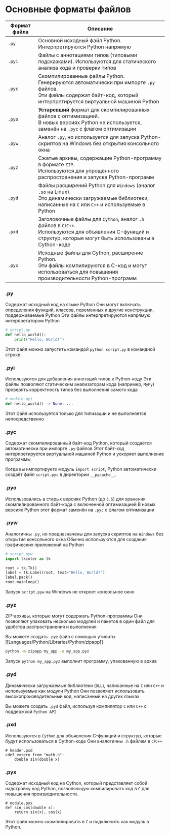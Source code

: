 # Основные форматы файлов

| Формат файла | Описание                                                                                                                                                                   |
|--------------|----------------------------------------------------------------------------------------------------------------------------------------------------------------------------|
| `.py`        | Основной исходный файл Python. Интерпретируются Python напрямую                                                                                                            |
| `.pyi`       | Файлы с аннотациями типов (типовыми подсказками). Используются для статического анализа кода и проверки типов                                                              |
| `.pyc`       | Скомпилированные файлы Python.<br>Генерируются автоматически при импорте `.py` файлов.<br>Эти файлы содержат байт-код, который интерпретируется виртуальной машиной Python |
| `.pyo`       | **Устаревший** формат для скомпилированных файлов с оптимизацией.<br>В новых версиях Python не используется, заменён на `.pyc` с флагом оптимизации                        |
| `.pyw`       | Аналог `.py`, но используется для запуска Python-скриптов на Windows без открытия консольного окна                                                                         |
| `.pyz`       | Сжатые архивы, содержащие Python-программу в формате `ZIP`.<br>Используются для упрощённого распространения и запуска Python-программ                                      |
| `.pyd`       | Файлы расширений Python для `Windows` (аналог `.so` на Linux).<br>Это динамически загружаемые библиотеки, написанные на `C` или `C++` и используемые в Python              |
| `.pxd`       | Заголовочные файлы для `Cython`, аналог `.h` файлов в `C`/`C++`.<br>Используются для объявления C-функций и структур, которые могут быть использованы в Cython-коде        |
| `.pyx`       | Исходные файлы для Cython, расширение Python.<br>Эти файлы компилируются в C-код и могут использоваться для повышения производительности Python-программ                   |

### .py
Содержат исходный код на языке Python
Они могут включать определения функций, классов, переменных и другие конструкции, поддерживаемые Python
Эти файлы интерпретируются напрямую интерпретатором Python

```python@script.py
# script.py
def hello_world():
    print("Hello, World!")
```

Этот файл можно запустить командой `python script.py` в командной строке

### .pyi
Используются для добавления аннотаций типов к Python-коду
Эти файлы позволяют статическим анализаторам кода (например, `MyPy`)
проверять корректность типов без выполнения самого кода

```python@module.pyi
# module.pyi
def hello_world() -> None: ...
```

Этот файл используется только для типизации и не выполняется непосредственно

### .pyc
Содержат скомпилированный байт-код Python, который создаётся автоматически при импорте `.py` файлов
Этот байт-код интерпретируется виртуальной машиной Python и ускоряет выполнение программы

Когда вы импортируете модуль `import script`, Python автоматически создаёт файл `script.pyc` в директории `__pycache__`.

### .pyo
Использовались в старых версиях Python (до `3.5`) для хранения скомпилированного байт-кода с включенной оптимизацией
В новых версиях Python этот формат заменён на `.pyc` с флагом оптимизации

### .pyw
Аналогичны `.py`, но предназначены для запуска скриптов на `Windows` без открытия консольного окна
Обычно используются для создания графических приложений на Python

```python@script.pyw
# script.pyw
import tkinter as tk

root = tk.Tk()
label = tk.Label(root, text="Hello, World!")
label.pack()
root.mainloop()
```
Запуск `script.pyw` на Windows не откроет консольное окно

### .pyz
ZIP-архивы, которые могут содержать Python-программы
Они позволяют упаковать несколько модулей и пакетов в один файл для удобства распространения и выполнения

Вы можете создать `.pyz` файл с помощью утилиты [[Languages/Python/Libraries/Python/zipapp]]

```bash
python -m zipapp my_app -o my_app.pyz
```

Запуск `python my_app.pyz` выполнит программу, упакованную в архив

### .pyd
Динамически загружаемые библиотеки (`DLL`),
написанные на `C` или `C++` и используемые как модули Python
Они позволяют использовать высокопроизводительный код, написанный на других языках

Вы можете создать `.pyd` файл, используя компилятор `C` или `C++` с поддержкой `Python API`

### .pxd
Используются в `Cython` для объявления C-функций и структур, которые будут использоваться в Cython-коде
Они аналогичны `.h` файлам в `C`/`C++`
```cython@header.pxd
# header.pxd
cdef extern from "math.h":
    double sin(double x)
```

### .pyx
Содержат исходный код на Cython, который представляет собой надстройку над Python,
позволяющую компилировать код в `C` для повышения производительности.

```cython@module.pyx
# module.pyx
def sin_cos(double x):
    return sin(x), cos(x)
```

Этот файл можно скомпилировать в `C` и подключить как модуль в Python.
